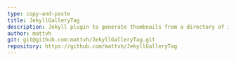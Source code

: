 ```yaml
---
type: copy-and-paste
title: JekyllGalleryTag
description: Jekyll plugin to generate thumbnails from a directory of images and display them with a Liquid tag
author: mattvh
git: git@github.com:mattvh/JekyllGalleryTag.git
repository: https://github.com/mattvh/JekyllGalleryTag
---
```

